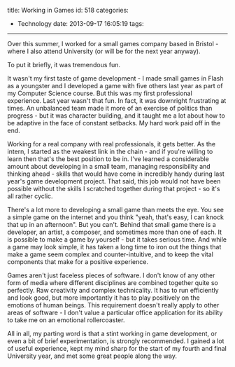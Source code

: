 title: Working in Games
id: 518
categories:
  - Technology
date: 2013-09-17 16:05:19
tags:
---

Over this summer, I worked for a small games company based in Bristol - where I also attend University (or will be for the next year anyway).

To put it briefly, it was tremendous fun.

It wasn't my first taste of game development - I made small games in Flash as a youngster and I developed a game with five others last year as part of my Computer Science course. But this was my first professional experience. Last year wasn't that fun. In fact, it was downright frustrating at times. An unbalanced team made it more of an exercise of politics than progress - but it was character building, and it taught me a lot about how to be adaptive in the face of constant setbacks. My hard work paid off in the end.

Working for a real company with real professionals, it gets better. As the intern, I started as the weakest link in the chain - and if you're willing to learn then that's the best position to be in. I've learned a considerable amount about developing in a small team, managing responsibility and thinking ahead - skills that would have come in incredibly handy during last year's game development project. That said, this job would not have been possible without the skills I scratched together during that project - so it's all rather cyclic.

There's a lot more to developing a small game than meets the eye. You see a simple game on the internet and you think "yeah, that's easy, I can knock that up in an afternoon". But you can't. Behind that small game there is a developer, an artist, a composer, and sometimes more than one of each. It is possible to make a game by yourself - but it takes serious time. And while a game may look simple, it has taken a long time to iron out the things that make a game seem complex and counter-intuitive, and to keep the vital components that make for a positive experience.

Games aren't just faceless pieces of software. I don't know of any other form of media where different disciplines are combined together quite so perfectly. Raw creativity and complex technicality. It has to run efficiently and look good, but more importantly it has to play positively on the emotions of human beings. This requirement doesn't really apply to other areas of software - I don't value a particular office application for its ability to take me on an emotional rollercoaster.

All in all, my parting word is that a stint working in game development, or even a bit of brief experimentation, is strongly recommended. I gained a lot of useful experience, kept my mind sharp for the start of my fourth and final University year, and met some great people along the way.